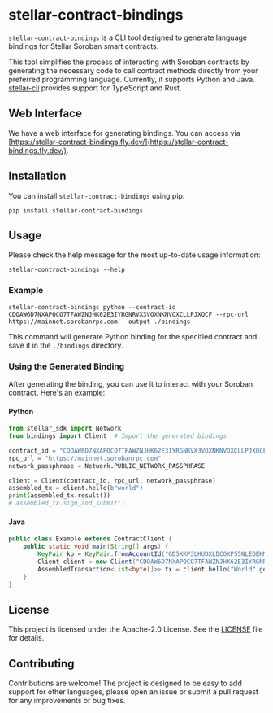 # stellar-contract-bindings

`stellar-contract-bindings` is a CLI tool designed to generate language bindings for Stellar Soroban smart contracts.

This tool simplifies the process of interacting with Soroban contracts by generating the necessary code to call contract
methods directly from your preferred programming language. Currently, it supports
Python and Java. [stellar-cli](https://github.com/stellar/stellar-cli) provides support for TypeScript and Rust.

## Web Interface
We have a web interface for generating bindings. You can access via [https://stellar-contract-bindings.fly.dev/](https://stellar-contract-bindings.fly.dev/).

## Installation

You can install `stellar-contract-bindings` using pip:

```shell
pip install stellar-contract-bindings
```

## Usage

Please check the help message for the most up-to-date usage information:

```shell
stellar-contract-bindings --help
```

### Example

```shell
stellar-contract-bindings python --contract-id CDOAW6D7NXAPOCO7TFAWZNJHK62E3IYRGNRVX3VOXNKNVOXCLLPJXQCF --rpc-url https://mainnet.sorobanrpc.com --output ./bindings
```

This command will generate Python binding for the specified contract and save it in the `./bindings` directory.

### Using the Generated Binding

After generating the binding, you can use it to interact with your Soroban contract. Here's an example:

#### Python

```python
from stellar_sdk import Network
from bindings import Client  # Import the generated bindings

contract_id = "CDOAW6D7NXAPOCO7TFAWZNJHK62E3IYRGNRVX3VOXNKNVOXCLLPJXQCF"
rpc_url = "https://mainnet.sorobanrpc.com"
network_passphrase = Network.PUBLIC_NETWORK_PASSPHRASE

client = Client(contract_id, rpc_url, network_passphrase)
assembled_tx = client.hello(b"world")
print(assembled_tx.result())
# assembled_tx.sign_and_submit()
```

#### Java
```java
public class Example extends ContractClient {
    public static void main(String[] args) {
        KeyPair kp = KeyPair.fromAccountId("GD5KKP3LHUDXLDCGKP55NLEOEHMS3Z4BS6IDDZFCYU3BDXUZTBWL7JNF");
        Client client = new Client("CDOAW6D7NXAPOCO7TFAWZNJHK62E3IYRGNRVX3VOXNKNVOXCLLPJXQCF", "https://mainnet.sorobanrpc.com", Network.PUBLIC);
        AssembledTransaction<List<byte[]>> tx = client.hello("World".getBytes(), kp.getAccountId(), kp, 100);
    }
}
```

## License

This project is licensed under the Apache-2.0 License. See the [LICENSE](LICENSE) file for details.

## Contributing

Contributions are welcome! The project is designed to be easy to add support for other languages, please open an issue
or submit a pull request for any improvements or bug fixes.
